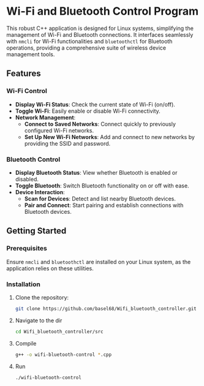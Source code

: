 # Wi-Fi and Bluetooth Control Program

This robust C++ application is designed for Linux systems, simplifying the management of Wi-Fi and Bluetooth connections. It interfaces seamlessly with `nmcli` for Wi-Fi functionalities and `bluetoothctl` for Bluetooth operations, providing a comprehensive suite of wireless device management tools.

## Features

### Wi-Fi Control
- **Display Wi-Fi Status**: Check the current state of Wi-Fi (on/off).
- **Toggle Wi-Fi**: Easily enable or disable Wi-Fi connectivity.
- **Network Management**:
  - **Connect to Saved Networks**: Connect quickly to previously configured Wi-Fi networks.
  - **Set Up New Wi-Fi Networks**: Add and connect to new networks by providing the SSID and password.

### Bluetooth Control
- **Display Bluetooth Status**: View whether Bluetooth is enabled or disabled.
- **Toggle Bluetooth**: Switch Bluetooth functionality on or off with ease.
- **Device Interaction**:
  - **Scan for Devices**: Detect and list nearby Bluetooth devices.
  - **Pair and Connect**: Start pairing and establish connections with Bluetooth devices.

## Getting Started

### Prerequisites
Ensure `nmcli` and `bluetoothctl` are installed on your Linux system, as the application relies on these utilities.

### Installation
1. Clone the repository:
   ```bash
   git clone https://github.com/basel68/Wifi_bluetooth_controller.git
2. Navigate to the dir
   ```bash
   cd Wifi_bluetooth_controller/src
3. Compile
   ```bash
   g++ -o wifi-bluetooth-control *.cpp
4. Run
   ```bash
   ./wifi-bluetooth-control


